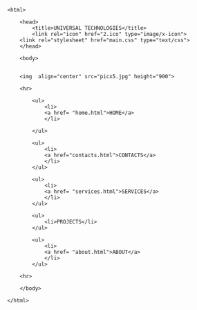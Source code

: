 <!doctype html>
	<html>

		<head>
			<title>UNIVERSAL TECHNOLOGIES</title>
			<link rel="icon" href="2.ico" type="image/x-icon">
        <link rel="stylesheet" href="main.css" type="text/css">
		</head>
	
		<body>
	
		
		<img  align="center" src="picx5.jpg" height="900">
		
		<hr>
		
			<ul>
				<li>
				<a href= "home.html">HOME</a>
				</li>
			
			</ul>
		
			<ul>
				<li>
				<a href="contacts.html">CONTACTS</a>
				</li>
			</ul>
		
			<ul>
				<li>
				<a href= "services.html">SERVICES</a>
				</li>
			</ul>
		
			<ul>
				<li>PROJECTS</li>
			</ul>
		
			<ul>
				<li>
				<a href= "about.html">ABOUT</a>
				</li>
			</ul>
		
		<hr>
			
		</body>
	
	</html>
